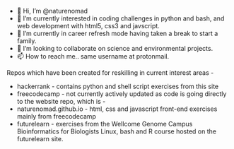 - 👋 Hi, I’m @naturenomad
- 👀 I’m currently interested in coding challenges in python and bash, and web development with html5, css3 and javscript.
- 🌱 I’m currently in career refresh mode having taken a break to start a family.
- 💞️ I’m looking to collaborate on science and environmental projects.
- 📫 How to reach me.. same username at protonmail.

<!---
naturenomad/naturenomad is a ✨ special ✨ repository because its `README.md` (this file) appears on your GitHub profile.
You can click the Preview link to take a look at your changes.
--->

Repos which have been created for reskilling in current interest areas -
- hackerrank - contains python and shell script exercises from this site
- freecodecamp - not currently actively updated as code is going directly to the website repo, which is -
- naturenomad.github.io - html, css and javascript front-end exercises mainly from freecodecamp
- futurelearn - exercises from the Wellcome Genome Campus Bioinformatics for Biologists Linux, bash and R course hosted on the futurelearn site.
